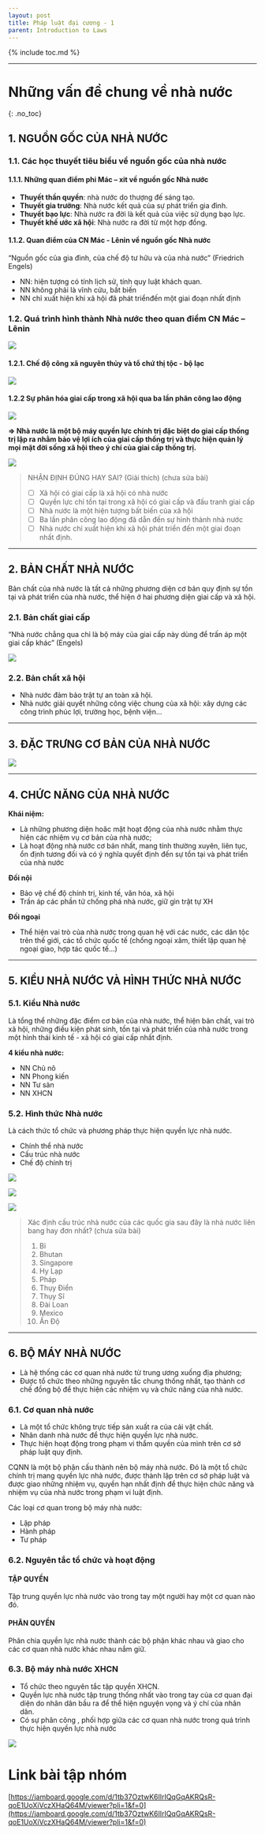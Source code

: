 ```yaml
---
layout: post
title: Pháp luật đại cương - 1
parent: Introduction to Laws
---
```


{% include toc.md %}

---

# Những vấn đề chung về nhà nước
{: .no_toc}

## 1. NGUỒN GỐC CỦA NHÀ NƯỚC

### 1.1. Các học thuyết tiêu biểu về nguồn gốc của nhà nước
#### 1.1.1. Những quan điểm phi Mác – xit về nguồn gốc Nhà nước

- **Thuyết thần quyền**: nhà nước do thượng đế sáng tạo. 
- **Thuyết gia trưởng**: Nhà nước kết quả của sự phát triển gia đình.
- **Thuyết bạo lực**: Nhà nước ra đời là kết quả của việc sử dụng bạo lực.
- **Thuyết khế ước xã hội**: Nhà nước ra đời từ một hợp đồng.

#### 1.1.2. Quan điểm của CN Mác - Lênin về nguồn gốc Nhà nước
“Nguồn gốc của gia đình, của chế độ tư hữu và của nhà nước” (Friedrich Engels)

- NN: hiện tượng có tính lịch sử, tính quy luật khách quan.
- NN không phải là vĩnh cửu, bất biến
- NN chỉ xuất hiện khi xã hội đã phát triểnđến một giai đoạn nhất định

### 1.2. Quá trình hình thành Nhà nước theo quan điểm CN Mác – Lênin

![](https://i.ibb.co/VJyjNrT/9JjX1Ac.png)

#### 1.2.1. Chế độ công xã nguyên thủy và tổ chứ thị tộc - bộ lạc

![](https://i.ibb.co/y6tX1Nd/xdoRTzP.png)

#### 1.2.2 Sự phân hóa giai cấp trong xã hội qua ba lần phân công lao động

![](https://i.ibb.co/m58j1Dz/mPLM3Jy.png)

**=> Nhà nước là một bộ máy quyền lực chính trị đặc biệt do giai cấp thống trị lập ra nhằm bảo vệ lợi ích của giai cấp thống trị và thực hiện quản lý mọi mặt đời sống xã hội theo ý chí của giai cấp thống trị.**

![](https://i.ibb.co/ftsh1ch/OIAav66.png)

> NHẬN ĐỊNH ĐÚNG HAY SAI? (Giải thích)
> (chưa sửa bài)
> - [ ] Xã hội có giai cấp là xã hội có nhà nước
> - [ ] Quyền lực chỉ tồn tại trong xã hội có giai cấp và đấu tranh giai cấp
> - [ ] Nhà nước là một hiện tượng bất biến của xã hội
> - [ ] Ba lần phân công lao động đã dẫn đến sự hình thành nhà nước
> - [ ] Nhà nước chỉ xuất hiện khi xã hội phát triển đến một giai đoạn nhất định.

---

## 2. BẢN CHẤT NHÀ NƯỚC

Bản chất của nhà nước là tất cả những phương diện cơ bản quy định sự tồn tại và phát triển của nhà nước, thể hiện ở hai phương diện giai cấp và xã hội.

### 2.1. Bản chất giai cấp

“Nhà nước chẳng qua chỉ là bộ máy của giai cấp này dùng để trấn áp một giai cấp khác” (Engels)

![](https://i.ibb.co/QPnQ47G/cGNfFgb.png)

### 2.2. Bản chất xã hội

- Nhà nước đảm bảo trật tự an toàn xã hội. 
- Nhà nước giải quyết những công việc chung của xã hội: xây dựng các công trình phúc lợi, trường học, bệnh viện…

---

## 3. ĐẶC TRƯNG CƠ BẢN CỦA NHÀ NƯỚC

![](https://i.ibb.co/cJ05bfb/Jt3c8d3.png)

---

## 4. CHỨC NĂNG CỦA NHÀ NƯỚC

**Khái niệm:**

- Là những phương diện hoăc mặt hoạt động của nhà nước nhằm thực hiện các nhiệm vụ cơ bản của nhà nước;
- Là hoạt động nhà nước cơ bản nhất, mang tính thường xuyên, liên tục, ổn định tương đối và có ý nghĩa quyết định đến sự tồn tại và phát triển của nhà nước

**Đối nội**

- Bảo vệ chế độ chính trị, kinh tế, văn hóa, xã hội
- Trấn áp các phần tử chống phá nhà nước, giữ gìn trật tự XH

**Đối ngoại**

- Thể hiện vai trò của nhà nước trong quan hệ với các nước, các dân tộc trên thế giới, các tổ chức quốc tế (chống ngoại xâm, thiết lập quan hệ ngoại giao, hợp tác quốc tế…)

---

## 5. KIỂU NHÀ NƯỚC VÀ HÌNH THỨC NHÀ NƯỚC
### 5.1. Kiểu Nhà nước

Là tổng thể những đặc điểm cơ bản của nhà nước, thể hiện bản chất, vai trò xã hội, những điều kiện phát sinh, tồn tại và phát triển của nhà nước trong một hình thái kinh tế - xã hội có giai cấp nhất định.

**4 kiểu nhà nước:**
* NN Chủ nô
* NN Phong kiến
* NN Tư sản
* NN XHCN

### 5.2. Hình thức Nhà nước

Là cách thức tổ chức và phương pháp thực hiện quyền lực nhà nước.

- Chính thể nhà nước
- Cấu trúc nhà nước
- Chế độ chính trị

![](https://i.ibb.co/FXRmxJ2/82p1LAK.png)

![](https://i.ibb.co/CbWDRtg/5BCe9WO.png)

![](https://i.ibb.co/svWPBkh/Pblpe8n.png)

> Xác định cấu trúc nhà nước của các quốc gia sau đây là nhà nước liên bang hay đơn nhất? (chưa sửa bài)
> 1. Bỉ
> 2. Bhutan
> 3. Singapore
> 4. Hy Lạp
> 5. Pháp
> 6. Thụy Điển
> 7. Thụy Sĩ
> 8. Đài Loan
> 9. Mexico
> 10. Ấn Độ

---

## 6. BỘ MÁY NHÀ NƯỚC

- Là hệ thống các cơ quan nhà nước từ trung ương xuống địa phương;
- Được tổ chức theo những nguyên tắc chung thống nhất, tạo thành cơ chế đồng bộ để thực hiện các nhiệm vụ và chức năng của nhà nước.

### 6.1. Cơ quan nhà nước

- Là một tổ chức không trực tiếp sản xuất ra của cải vật chất.
- Nhân danh nhà nước để thực hiện quyền lực nhà nước.
- Thực hiện hoạt động trong phạm vi thẩm quyền của mình trên cơ sở pháp luật quy định.

CQNN là một bộ phận cấu thành nên bộ máy nhà nước. Đó là một tổ chức chính trị mang quyền lực nhà nước, được thành lập trên cơ sở pháp luật và được giao những nhiệm vụ, quyền hạn nhất định để thực hiện chức năng và nhiệm vụ của nhà nước trong phạm vi luật định.

Các loại cơ quan trong bộ máy nhà nước:

- Lập pháp
- Hành pháp
- Tư pháp

### 6.2. Nguyên tắc tổ chức và hoạt động

#### TẬP QUYỀN

Tập trung quyền lực nhà nước vào trong tay một người hay một cơ quan nào đó.

#### PHÂN QUYỀN

Phân chia quyền lực nhà nước thành các bộ phận khác nhau và giao cho các cơ quan nhà nước khác nhau nắm giữ.

### 6.3. Bộ máy nhà nước XHCN

- Tổ chức theo nguyên tắc tập quyền XHCN.
- Quyền lực nhà nước tập trung thống nhất vào trong tay của cơ quan đại diện do nhân dân bầu ra để thể hiện nguyện vọng và ý chí của nhân dân.
- Có sự phân công , phối hợp giữa các cơ quan nhà nước trong quá trình thực hiện quyền lực nhà nước

![](https://i.ibb.co/Mgph2Bc/vQbLmX6.png)

# Link bài tập nhóm
[https://jamboard.google.com/d/1tb37OztwK6IlrIQqGqAKRQsR-qoE1UoXiVczXHaQ64M/viewer?pli=1&f=0](https://jamboard.google.com/d/1tb37OztwK6IlrIQqGqAKRQsR-qoE1UoXiVczXHaQ64M/viewer?pli=1&f=0)